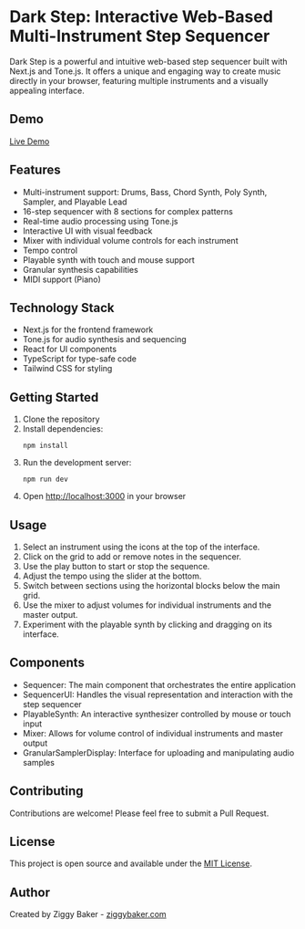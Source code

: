 # Dark Step: Interactive Web-Based Multi-Instrument Step Sequencer

Dark Step is a powerful and intuitive web-based step sequencer built with Next.js and Tone.js. It offers a unique and engaging way to create music directly in your browser, featuring multiple instruments and a visually appealing interface.

## Demo

[Live Demo](https://dark-step-a013f.web.app/)

## Features

- Multi-instrument support: Drums, Bass, Chord Synth, Poly Synth, Sampler, and Playable Lead
- 16-step sequencer with 8 sections for complex patterns
- Real-time audio processing using Tone.js
- Interactive UI with visual feedback
- Mixer with individual volume controls for each instrument
- Tempo control
- Playable synth with touch and mouse support
- Granular synthesis capabilities
- MIDI support (Piano)

## Technology Stack

- Next.js for the frontend framework
- Tone.js for audio synthesis and sequencing
- React for UI components
- TypeScript for type-safe code
- Tailwind CSS for styling

## Getting Started

1. Clone the repository
2. Install dependencies:
   ```
   npm install
   ```
3. Run the development server:
   ```
   npm run dev
   ```
4. Open [http://localhost:3000](http://localhost:3000) in your browser

## Usage

1. Select an instrument using the icons at the top of the interface.
2. Click on the grid to add or remove notes in the sequencer.
3. Use the play button to start or stop the sequence.
4. Adjust the tempo using the slider at the bottom.
5. Switch between sections using the horizontal blocks below the main grid.
6. Use the mixer to adjust volumes for individual instruments and the master output.
7. Experiment with the playable synth by clicking and dragging on its interface.

## Components

- Sequencer: The main component that orchestrates the entire application
- SequencerUI: Handles the visual representation and interaction with the step sequencer
- PlayableSynth: An interactive synthesizer controlled by mouse or touch input
- Mixer: Allows for volume control of individual instruments and master output
- GranularSamplerDisplay: Interface for uploading and manipulating audio samples

## Contributing

Contributions are welcome! Please feel free to submit a Pull Request.

## License

This project is open source and available under the [MIT License](LICENSE).

## Author

Created by Ziggy Baker - [ziggybaker.com](https://ziggybaker.com)
